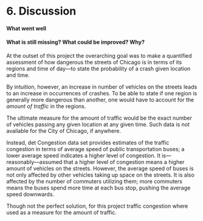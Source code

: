 # 6. Discussion

#### What went well

#### What is still missing? What could be improved? Why?


At the outset of this project the overarching goal was to make a quantified assessment of how dangerous
the streets of Chicago is in terms of its regions and time of day—to state the probability of a
crash given location and time.

By intuition, however, an increase in number of vehicles on the streets leads to an increase in occurrences of crashes.
To be able to state if one region is generally more dangerous than another,
one would have to account for the _amount of traffic_ in the regions.

The ultimate measure for the amount of traffic would be the exact number of vehicles
passing any given location at any given time. Such data is _not_ available for the City of Chicago, if anywhere.

Instead, det Congestion data set provides estimates of the traffic congestion in terms of average speed of public
transportation buses; a lower average speed indicates a higher level of congestion.
It is—reasonably—assumed that a higher level of congestion means a higher amount of vehicles on the streets.
However, the average speed of buses is not only affected by other vehicles taking up space on the streets.
It is also affected by the number of commuters utilizing them; more commuters means the buses spend more time at each
bus stop, pushing the average speed downwards.

Though not the perfect solution, for this project traffic congestion where used as a measure for the amount of traffic.
